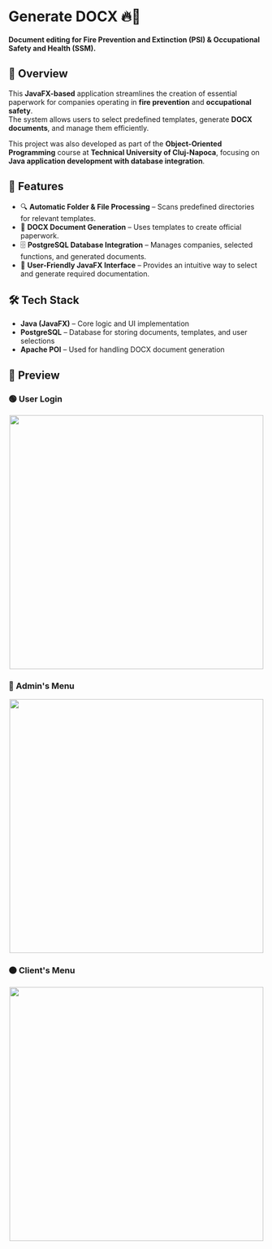 # **Generate DOCX** 🔥📄  
**Document editing for Fire Prevention and Extinction (PSI) & Occupational Safety and Health (SSM).**  

## 📌 **Overview**  
This **JavaFX-based** application streamlines the creation of essential paperwork for companies operating in **fire prevention** and **occupational safety**.  
The system allows users to select predefined templates, generate **DOCX documents**, and manage them efficiently. 

This project was also developed as part of the **Object-Oriented Programming** course at **Technical University of Cluj-Napoca**, focusing on **Java application development with database integration**.  

## 🚀 **Features**  
- 🔍 **Automatic Folder & File Processing** – Scans predefined directories for relevant templates.  
- 📑 **DOCX Document Generation** – Uses templates to create official paperwork.  
- 🗄 **PostgreSQL Database Integration** – Manages companies, selected functions, and generated documents.  
- 🎯 **User-Friendly JavaFX Interface** – Provides an intuitive way to select and generate required documentation.  

## 🛠️ **Tech Stack**  
- **Java (JavaFX)** – Core logic and UI implementation  
- **PostgreSQL** – Database for storing documents, templates, and user selections  
- **Apache POI** – Used for handling DOCX document generation

## 📸 **Preview**

### 🟢 User Login  
<p align="center">
  <img src="https://github.com/user-attachments/assets/1d638164-7d21-4930-9c24-25ad68b92451" width="500">
</p>

### 🔵 Admin's Menu  
<p align="center">
  <img src="https://github.com/user-attachments/assets/92536f1e-1d2b-47e6-b605-38fb70b12d2e" width="500">
</p>

### 🟠 Client's Menu  
<p align="center">
  <img src="https://github.com/user-attachments/assets/f2b03d37-490b-4dfd-a9fa-59c9e774e4df" width="500">
</p>
